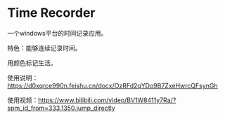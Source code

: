 # Time Recorder	
一个windows平台的时间记录应用。

特色：能够连续记录时间。

用颜色标记生活。

使用说明：https://d0xqrce990n.feishu.cn/docx/OzRFd2qYDo9B7ZxeHwrcQFsynGh

使用视频：https://www.bilibili.com/video/BV1W8411y7Ra/?spm_id_from=333.1350.jump_directly
